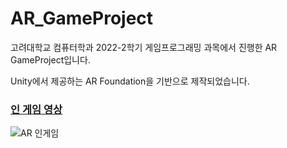 # AR_GameProject

고려대학교 컴퓨터학과 2022-2학기 게임프로그래밍 과목에서 진행한 AR GameProject입니다.

Unity에서 제공하는 AR Foundation을 기반으로 제작되었습니다.

### [인 게임 영상](https://youtu.be/hV5o8jrtjow?si=SIaLxwyQPxHJGAHh)

![AR 인게임](https://github.com/Yeon-junLee/AR_GameProject/assets/83509116/343ab1b2-79ed-4c92-ac57-80465bc87b6f)

